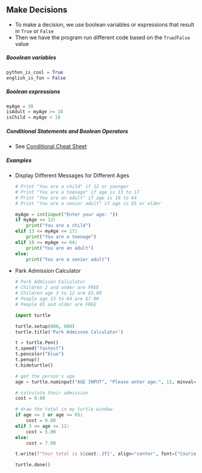 ## Make Decisions
- To make a decision, we use boolean variables or expressions that result in `True` or `False`
- Then we have the program run different code based on the `True`/`False` value

##### Booolean variables
```python
python_is_cool = True
english_is_fun = False
```

##### Boolean expressions
```python
myAge = 38
isAdult = myAge >= 18
isChild = myAge < 18
```

##### Conditional Statements and Boolean Operators
- See [Conditional Cheat Sheet](https://github.com/pangmi/python4kids/blob/20e3a265250b51cc9ec40593f0f445365bf5f6e0/00.Cheat%20Sheet/conditionals/readme.md)

##### Examples
- Display Different Messages for Different Ages
  ```python
  # Print "You are a child" if 12 or younger
  # Print "You are a teenage" if age is 13 to 17
  # Print "You are an adult" if age is 18 to 64
  # Print "You are a senior adult" if age is 65 or older

  myAge = int(input("Enter your age: "))
  if myAge <= 12:
      print("You are a child")
  elif 13 <= myAge <= 17:
      print("You are a teenage")
  elif 18 <= myAge <= 64:
      print("You are an adult")
  else:
      print("You are a senior adult")
  ```

- Park Admission Calculator
  ```python
  # Park Admisson Calculator
  # Children 2 and under are FREE
  # Children age 3 to 12 are $5.00
  # People age 13 to 64 are $7.00
  # People 65 and older are FREE

  import turtle

  turtle.setup(800, 600)
  turtle.title('Park Admisson Calculator')

  t = turtle.Pen()
  t.speed("fastest")
  t.pencolor("blue")
  t.penup()
  t.hideturtle()

  # get the person's age
  age = turtle.numinput("AGE INPUT", "Please enter age:", 12, minval=1, maxval=120)

  # calculate their admission
  cost = 0.00

  # draw the total in my turtle window
  if age <= 2 or age >= 65:
      cost = 0.00
  elif 3 <= age <= 12:
      cost = 5.00
  else:
      cost = 7.00

  t.write(f"Your total is ${cost:.2f}", align="center", font=("Courier", "25", "bold"))

  turtle.done()

  ```

